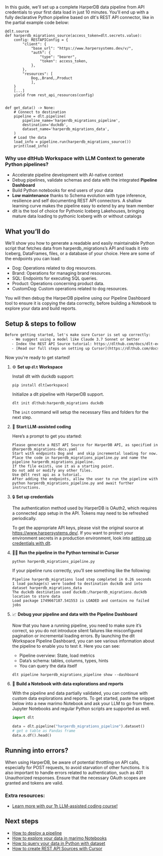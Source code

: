 In this guide, we'll set up a complete HarperDB data pipeline from API credentials to your first data load in just 10 minutes. You'll end up with a fully declarative Python pipeline based on dlt's REST API connector, like in the partial example code below:

```python-outcome
@dlt.source
def harperdb_migrations_source(access_token=dlt.secrets.value):
    config: RESTAPIConfig = {
        "client": {
            "base_url": "https://www.harpersystems.dev/v/",
            "auth": {
                "type": "bearer",
                "token": access_token,
            },
        },
        "resources": [
            Dog,,Brand,,Product
            ],
    }
    [...]
    yield from rest_api_resources(config)


def get_data() -> None:
    # Connect to destination
    pipeline = dlt.pipeline(
        pipeline_name='harperdb_migrations_pipeline',
        destination='duckdb',
        dataset_name='harperdb_migrations_data', 
    )
    # Load the data
    load_info = pipeline.run(harperdb_migrations_source())
    print(load_info) 
```

### Why use dltHub Workspace with LLM Context to generate Python pipelines?

- Accelerate pipeline development with AI-native context
- Debug pipelines, validate schemas and data with the integrated **Pipeline Dashboard**
- Build Python notebooks for end users of your data
- **Low maintenance** thanks to Schema evolution with type inference, resilience and self documenting REST API connectors. A shallow learning curve makes the pipeline easy to extend by any team member
- dlt is the tool of choice for Pythonic Iceberg Lakehouses, bringing mature data loading to pythonic Iceberg with or without catalogs

## What you’ll do

We’ll show you how to generate a readable and easily maintainable Python script that fetches data from harperdb_migrations’s API and loads it into Iceberg, DataFrames, files, or a database of your choice. Here are some of the endpoints you can load:

- Dog: Operations related to dog resources.
- Brand: Operations for managing brand resources.
- SQL: Endpoints for executing SQL queries.
- Product: Operations concerning product data.
- CustomDog: Custom operations related to dog resources.

You will then debug the HarperDB pipeline using our Pipeline Dashboard tool to ensure it is copying the data correctly, before building a Notebook to explore your data and build reports.

## Setup & steps to follow

```default
Before getting started, let's make sure Cursor is set up correctly:
   - We suggest using a model like Claude 3.7 Sonnet or better
   - Index the REST API Source tutorial: https://dlthub.com/docs/dlt-ecosystem/verified-sources/rest_api/ and add it to context as **@dlt rest api**
   - [Read our full steps on setting up Cursor](https://dlthub.com/docs/dlt-ecosystem/llm-tooling/cursor-restapi#23-configuring-cursor-with-documentation)
```

Now you're ready to get started!

1. ⚙️ **Set up `dlt` Workspace**
    
    Install dlt with duckdb support:
    ```shell
    pip install dlt[workspace]
    ```

    Initialize a dlt pipeline with HarperDB support.
    ```shell
    dlt init dlthub:harperdb_migrations duckdb
    ```

    The `init` command will setup the necessary files and folders for the next step.
    
2. 🤠 **Start LLM-assisted coding**
    
    Here’s a prompt to get you started:
    
    ```prompt
    Please generate a REST API Source for HarperDB API, as specified in @harperdb_migrations-docs.yaml 
    Start with endpoints Dog and  and skip incremental loading for now. 
    Place the code in harperdb_migrations_pipeline.py and name the pipeline harperdb_migrations_pipeline. 
    If the file exists, use it as a starting point. 
    Do not add or modify any other files. 
    Use @dlt rest api as a tutorial. 
    After adding the endpoints, allow the user to run the pipeline with python harperdb_migrations_pipeline.py and await further instructions.
    ```

    
3. 🔒 **Set up credentials** 
    
    The authentication method used by HarperDB is OAuth2, which requires a connected app setup in the API. Tokens may need to be refreshed periodically.
    
    To get the appropriate API keys, please visit the original source at https://www.harpersystems.dev/.
    If you want to protect your environment secrets in a production environment, look into [setting up credentials with dlt](https://dlthub.com/docs/walkthroughs/add_credentials).
    
4. 🏃‍♀️ **Run the pipeline in the Python terminal in Cursor**
    
    ```shell
    python harperdb_migrations_pipeline.py
    ```
    
    If your pipeline runs correctly, you’ll see something like the following:
    
    ```shell
    Pipeline harperdb_migrations load step completed in 0.26 seconds
    1 load package(s) were loaded to destination duckdb and into dataset harperdb_migrations_data
    The duckdb destination used duckdb:/harperdb_migrations.duckdb location to store data
    Load package 1749667187.541553 is LOADED and contains no failed jobs
    ```
    
5. 📈 **Debug your pipeline and data with the Pipeline Dashboard**

    Now that you have a running pipeline, you need to make sure it’s correct, so you do not introduce silent failures like misconfigured pagination or incremental loading errors. By launching the dlt Workspace Pipeline Dashboard, you can see various information about the pipeline to enable you to test it. Here you can see:
    - Pipeline overview: State, load metrics
    - Data’s schema: tables, columns, types, hints
    - You can query the data itself
    
    ```shell
    dlt pipeline harperdb_migrations_pipeline show --dashboard
    ```
    
6. 🐍 **Build a Notebook with data explorations and reports**

    With the pipeline and data partially validated, you can continue with custom data explorations and reports. To get started, paste the snippet below into a new marimo Notebook and ask your LLM to go from there. Jupyter Notebooks and regular Python scripts are supported as well.

    
    ```python
    import dlt

   data = dlt.pipeline("harperdb_migrations_pipeline").dataset()
   # get o table as Pandas frame
   data.o.df().head()
    ```

## Running into errors?

When using HarperDB, be aware of potential throttling on API calls, especially for POST requests, to avoid starvation of other functions. It is also important to handle errors related to authentication, such as 401 Unauthorized responses. Ensure that the necessary OAuth scopes are granted and tokens are valid.

### Extra resources:

- [Learn more with our 1h LLM-assisted coding course!](https://www.youtube.com/watch?v=GGid70rnJuM)

## Next steps

- [How to deploy a pipeline](https://dlthub.com/docs/walkthroughs/deploy-a-pipeline)
- [How to explore your data in marimo Notebooks](https://dlthub.com/docs/general-usage/dataset-access/marimo)
- [How to query your data in Python with dataset](https://dlthub.com/docs/general-usage/dataset-access/dataset)
- [How to create REST API Sources with Cursor](https://dlthub.com/docs/dlt-ecosystem/llm-tooling/cursor-restapi)